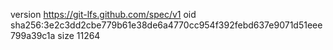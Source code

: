version https://git-lfs.github.com/spec/v1
oid sha256:3e2c3dd2cbe779b61e38de6a4770cc954f392febd637e9071d51eee799a39c1a
size 11264
